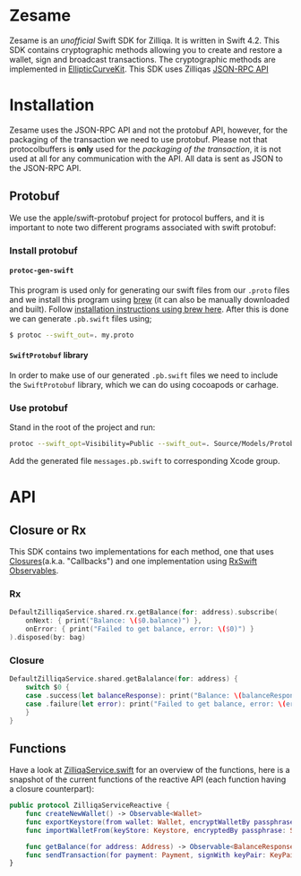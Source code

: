 # Zesame

Zesame is an *unofficial* Swift SDK for Zilliqa. It is written in Swift 4.2. This SDK contains cryptographic methods allowing you to create and restore a wallet, sign and broadcast transactions. The cryptographic methods are implemented in [EllipticCurveKit](https://github.com/Sajjon/EllipticCurveKit). This SDK uses Zilliqas [JSON-RPC API](https://apidocs.zilliqa.com/#introduction)

# Installation
Zesame uses the JSON-RPC API and not the protobuf API, however, for the packaging of the transaction we need to use protobuf. Please not that protocolbuffers is **only** used for the *packaging of the transaction*, it is not used at all for any communication with the API. All data is sent as JSON to the JSON-RPC API.

## Protobuf
We use the apple/swift-protobuf project for protocol buffers, and it is important to note two different programs associated with swift protobuf:

### Install protobuf
#### `protoc-gen-swift`
This program is used only for generating our swift files from our `.proto` files and we install this program using [brew](https://brew.sh/) (it can also be manually downloaded and built). Follow [installation instructions using brew here](https://github.com/apple/swift-protobuf#alternatively-install-via-homebrew). After this is done we can generate `.pb.swift` files using;

```bash
$ protoc --swift_out=. my.proto
```

#### `SwiftProtobuf` library
In order to make use of our generated `.pb.swift` files we need to include the `SwiftProtobuf` library, which we can do using cocoapods or carhage.

### Use protobuf

Stand in the root of the project and run:

```bash
protoc --swift_opt=Visibility=Public --swift_out=. Source/Models/Protobuf/messages.proto
```

Add the generated file `messages.pb.swift` to corresponding Xcode group.

# API
## Closure or Rx
This SDK contains two implementations for each method, one that uses [Closures](https://docs.swift.org/swift-book/LanguageGuide/Closures.html)(a.k.a. "Callbacks") and one implementation using [RxSwift Observables](https://github.com/ReactiveX/RxSwift).

### Rx
```swift
DefaultZilliqaService.shared.rx.getBalance(for: address).subscribe(
    onNext: { print("Balance: \($0.balance)") },
    onError: { print("Failed to get balance, error: \($0)") }
).disposed(by: bag)
```

### Closure
```swift
DefaultZilliqaService.shared.getBalalance(for: address) {
    switch $0 {
    case .success(let balanceResponse): print("Balance: \(balanceResponse.balance)") 
    case .failure(let error): print("Failed to get balance, error: \(error)")
    }
}
```

## Functions
Have a look at [ZilliqaService.swift](Source/Services/ZilliqaService+Rx/ZilliqaService.swift) for an overview of the functions, here is a snapshot of the current functions of the reactive API (each function having a closure counterpart):
```swift
public protocol ZilliqaServiceReactive {
    func createNewWallet() -> Observable<Wallet>
    func exportKeystore(from wallet: Wallet, encryptWalletBy passphrase: String) -> Observable<Keystore>
    func importWalletFrom(keyStore: Keystore, encryptedBy passphrase: String) -> Observable<Wallet>

    func getBalance(for address: Address) -> Observable<BalanceResponse>
    func sendTransaction(for payment: Payment, signWith keyPair: KeyPair) -> Observable<TransactionIdentifier>
}
```
